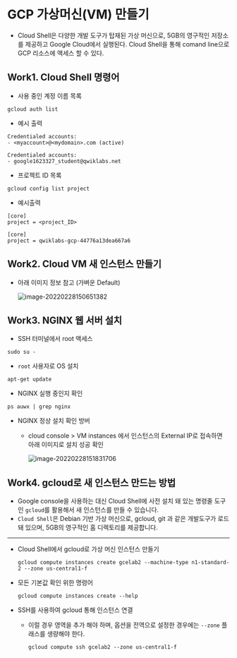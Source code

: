 # GCP 가상머신(VM) 만들기

- Cloud Shell은 다양한 개발 도구가 탑재된 가상 머신으로, 5GB의 영구적인 저장소를 제공하고 Google Cloud에서 실행된다. Cloud Shell을 통해 comand line으로 GCP 리소스에 액세스 할 수 있다.



## Work1. Cloud Shell 명령어



- 사용 중인 계정 이름 목록

```shell
gcloud auth list
```

- 예시 출력

```shell
Credentialed accounts:
- <myaccount>@<mydomain>.com (active)

Credentialed accounts:
- google1623327_student@qwiklabs.net
```



- 프로젝트 ID 목록

```shell
gcloud config list project
```

- 예시출력

```shell
[core]
project = <project_ID>

[core]
project = qwiklabs-gcp-44776a13dea667a6
```



## Work2. Cloud VM 새 인스턴스 만들기

- 아래 이미지 정보 참고 (가벼운 Default)

  ![image-20220228150651382](C:\Users\dad04\Desktop\LSH\TIL\GCP\md-images\image-20220228150651382.png)



## Work3. NGINX 웹 서버 설치

- SSH 터미널에서 root 액세스

```SSH
sudo su -
```



- `root` 사용자로 OS 설치

```SSH
apt-get update
```



- NGINX 실행 중인지 확인

```SSH
ps auwx | grep nginx
```



- NGINX 정상 설치 확인 방버

  - cloud console > VM instances 에서 인스턴스의 External IP로 접속하면 아래 이미지로 설치 성공 확인

    ![image-20220228151831706](C:\Users\dad04\Desktop\LSH\TIL\GCP\md-images\image-20220228151831706.png)



## Work4. gcloud로 새 인스턴스 만드는 방법

- Google console을 사용하는 대신 Cloud Shell에 사전 설치 돼 있는 명령줄 도구인 `gcloud`를 활용해서 새 인스턴스를 만들 수 있습니다.
- `Cloud Shell`은 Debian 기반 가상 머신으로, gcloud, git 과 같은 개발도구가 로드돼 있으며, 5GB의 영구적인 홈 디렉토리를 제공합니다.

---



- Cloud Shell에서 gcloud로 가상 머신 인스턴스 만들기

  ```shell
  gcloud compute instances create gcelab2 --machine-type n1-standard-2 --zone us-central1-f
  ```



- 모든 기본값 확인 위한 명령어

  ```shell
  gcloud compute instances create --help
  ```



- SSH를 사용하여 gcloud 통해 인스턴스 연결

  - 이럴 경우 영역을 추가 해야 하며, 옵션을 전역으로 설정한 경우에는 `--zone` 플래스를 생량해야 한다.

    ```shell
    gcloud compute ssh gcelab2 --zone us-central1-f
    ```

    

